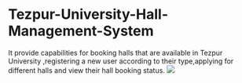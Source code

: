 # Tezpur-University-Hall-Management-System
It provide capabilities for booking halls that are available in Tezpur University ,registering a new user according to their type,applying for different halls and view their hall booking status.
<img src="https://user-images.githubusercontent.com/78255089/106786750-eb9b6000-6674-11eb-9d57-55db550f1ec9.png">
